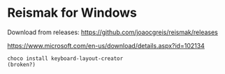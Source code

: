 # Reismak for Windows

Download from releases: https://github.com/joaocgreis/reismak/releases

https://www.microsoft.com/en-us/download/details.aspx?id=102134

```
choco install keyboard-layout-creator
(broken?)
```

